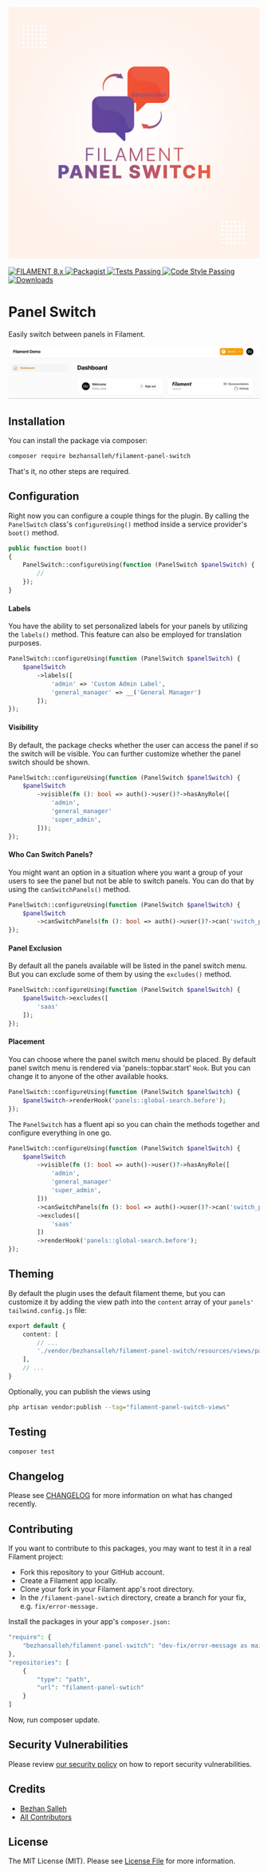 <a href="https://github.com/bezhansalleh/filament-panel-switch" class="filament-hidden">

![Panel Switch](./art/banner.jpg?raw=true "Panel Switch")
</a>

<p align="left">
    <a href="https://filamentphp.com/docs/3.x/panels/installation">
        <img alt="FILAMENT 8.x" src="https://img.shields.io/badge/FILAMENT-3.x-EBB304?style=for-the-badge">
    </a>
    <a href="https://packagist.org/packages/bezhansalleh/filament-panel-switch">
        <img alt="Packagist" src="https://img.shields.io/packagist/v/bezhansalleh/filament-panel-switch.svg?style=for-the-badge&logo=packagist">
    </a>
    <a href="https://github.com/bezhansalleh/filament-panel-switch/actions?query=workflow%3Arun-tests+branch%3Amain" class="filament-hidden">
        <img alt="Tests Passing" src="https://img.shields.io/github/actions/workflow/status/bezhansalleh/filament-panel-switch/run-tests.yml?style=for-the-badge&logo=github&label=tests">
    </a>
    <a href="https://github.com/bezhansalleh/filament-panel-switch/actions?query=workflow%3A"Check+%26+fix+styling"+branch%3Amain" class="filament-hidden">
        <img alt="Code Style Passing" src="https://img.shields.io/github/actions/workflow/status/bezhansalleh/filament-panel-switch/run-laravel-pint.yml?style=for-the-badge&logo=github&label=code%20style">
    </a>

<a href="https://packagist.org/packages/bezhansalleh/filament-panel-switch">
    <img alt="Downloads" src="https://img.shields.io/packagist/dt/bezhansalleh/filament-panel-switch.svg?style=for-the-badge" >
    </a>
</p>

# Panel Switch
Easily switch between panels in Filament.
    
![Demo](./art/demo.gif?raw=true "Demo") 


## Installation

You can install the package via composer:

```bash
composer require bezhansalleh/filament-panel-switch
```
That's it, no other steps are required.
## Configuration
Right now you can configure a couple things for the plugin. By calling the `PanelSwitch` class's `configureUsing()` method inside a service provider's `boot()` method.
```php
public function boot()
{
    PanelSwitch::configureUsing(function (PanelSwitch $panelSwitch) {
        //
    });
}
```

#### Labels
You have the ability to set personalized labels for your panels by utilizing the `labels()` method. This feature can also be employed for translation purposes.

```php
PanelSwitch::configureUsing(function (PanelSwitch $panelSwitch) {
    $panelSwitch
        ->labels([
            'admin' => 'Custom Admin Label',
            'general_manager' => __('General Manager')
        ]);
});
```

#### Visibility
By default, the package checks whether the user can access the panel if so the switch will be visible. You can further customize whether the panel switch should be shown.

```php
PanelSwitch::configureUsing(function (PanelSwitch $panelSwitch) {
    $panelSwitch
        ->visible(fn (): bool => auth()->user()?->hasAnyRole([
            'admin',
            'general_manager'
            'super_admin',
        ]));
});
```

#### Who Can Switch Panels?
You might want an option in a situation where you want a group of your users to see the panel but not be able to switch panels. You can do that by using the `canSwitchPanels()` method.

```php
PanelSwitch::configureUsing(function (PanelSwitch $panelSwitch) {
    $panelSwitch
        ->canSwitchPanels(fn (): bool => auth()->user()?->can('switch_panels'));
});
```

#### Panel Exclusion
By default all the panels available will be listed in the panel switch menu. But you can exclude some of them by using the `excludes()` method.

```php
PanelSwitch::configureUsing(function (PanelSwitch $panelSwitch) {
    $panelSwitch->excludes([
        'saas'
    ]);
});
```

#### Placement
You can choose where the panel switch menu should be placed. By default panel switch menu is rendered via 'panels::topbar.start' `Hook`. But you can change it to anyone of the other available hooks.
```php
PanelSwitch::configureUsing(function (PanelSwitch $panelSwitch) {
    $panelSwitch->renderHook('panels::global-search.before');
});
```

The `PanelSwitch` has a fluent api so you can chain the methods together and configure everything in one go.

```php
PanelSwitch::configureUsing(function (PanelSwitch $panelSwitch) {
    $panelSwitch
        ->visible(fn (): bool => auth()->user()?->hasAnyRole([
            'admin',
            'general_manager'
            'super_admin',
        ]))
        ->canSwitchPanels(fn (): bool => auth()->user()?->can('switch_panels'))
        ->excludes([
            'saas'
        ])
        ->renderHook('panels::global-search.before');
});
```
## Theming
By default the plugin uses the default filament theme, but you can customize it by adding the view path into the `content` array of your `panels'` `tailwind.config.js` file:

```php
export default {
    content: [
        // ...
        './vendor/bezhansalleh/filament-panel-switch/resources/views/panel-switch-menu.blade.php',
    ],
    // ...
}
```

Optionally, you can publish the views using

```bash
php artisan vendor:publish --tag="filament-panel-switch-views"
```
## Testing

```bash
composer test
```

## Changelog

Please see [CHANGELOG](CHANGELOG.md) for more information on what has changed recently.

## Contributing

If you want to contribute to this packages, you may want to test it in a real Filament project:

* Fork this repository to your GitHub account.
* Create a Filament app locally.
* Clone your fork in your Filament app's root directory.
* In the `/filament-panel-swtich` directory, create a branch for your fix, e.g. `fix/error-message.`
  
Install the packages in your app's `composer.json:`

```php
"require": {
    "bezhansalleh/filament-panel-switch": "dev-fix/error-message as main-dev",
},
"repositories": [
    {
        "type": "path",
        "url": "filament-panel-swtich"
    }
]
```
Now, run composer update.

## Security Vulnerabilities

Please review [our security policy](../../security/policy) on how to report security vulnerabilities.

## Credits

- [Bezhan Salleh](https://github.com/bezhanSalleh)
- [All Contributors](../../contributors)

## License

The MIT License (MIT). Please see [License File](LICENSE.md) for more information.
